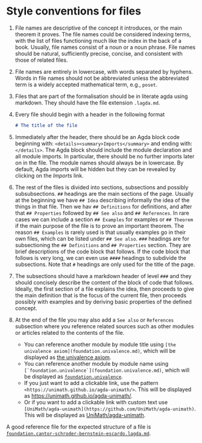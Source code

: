 # Style conventions for files

1. File names are descriptive of the concept it introduces, or the main theorem it proves. The file names could be considered indexing terms, with the list of files functioning much like the index in the back of a book. Usually, file names consist of a noun or a noun phrase. File names should be natural, sufficiently precise, concise, and consistent with those of related files.
2. File names are entirely in lowercase, with words separated by hyphens. Words in file names should not be abbreviated unless the abbreviated term is a widely accepted mathematical term, e.g., `poset`.
3. Files that are part of the formalisation should be in literate agda using markdown. They should have the file extension `.lagda.md`.
4. Every file should begin with a header in the following format

    ```md
    # The title of the file
    ```

5. Immediately after the header, there should be an Agda block code beginning
with: `<details><summary>Imports</summary>` and ending with: `</details>`. The
Agda block should include the module declaration and all module imports. In
particular, there should be no further imports later on in the file. The module
names should always be in lowercase. By default, Agda imports will be hidden but
they can be revealed by clicking on the *Imports* link.
6. The rest of the files is divided into sections, subsections and possibly subsubsections. `##` headings are the main sections of the page. Usually at the beginning we have `## Idea` describing informally the idea of the things in that file. Then we hav `## Definitions` for definitions, and after that `## Properties` followed by `## See also` and `## References`. In rare cases we can include a section `## Examples` for examples or `## Theorem` if the main purpose of the file is to prove an important theorem. The reason `## Examples` is rarely used is that usually examples go in their own files, which can be listed under `## See also`.
`###` headings are for subsectioning the `## Definitions` and `## Properties` section. They are brief descriptions of the code block that follows. If the code block that follows is very long, we can even use `####` headings to subdivide the subsections.
Note that `#` headings are only used for the title of the page.
7. The subsections should have a markdown header of level `###` and they should concisely describe the content of the block of code that follows.
Ideally, the first section of a file explains the idea, then proceeds to give the main definition that is the focus of the current file, then proceeds possibly with examples and by deriving basic properties of the defined concept.
8. At the end of the file you may also add a `See also` or `References` subsection where you reference related sources such as other modules or articles related to the contents of the file.
    - You can reference another module by module title using
      `[the univalence axiom](foundation.univalence.md)`, which will be displayed as [the univalence axiom](foundation.univalence.md).
    - You can reference another module by module name using ```[`foundation.univalence`](foundation.univalence.md)```, which will be displayed as [`foundation.univalence`](foundation.univalence.md).
    - If you just want to add a clickable link, use the pattern `<https://unimath.github.io/agda-unimath/>`. This will be displayed as <https://unimath.github.io/agda-unimath/>.
    - Or if you want to add a clickable link with custom text use `[UniMath/agda-unimath](https://github.com/UniMath/agda-unimath)`.
      This will be displayed as [UniMath/agda-unimath](https://github.com/UniMath/agda-unimath).

A good reference file for the expected structure of a file is [`foundation.cantor-schroder-bernstein-escardo.lagda.md`](https://raw.githubusercontent.com/UniMath/agda-unimath/master/src/foundation/cantor-schroder-bernstein-escardo.lagda.md).

